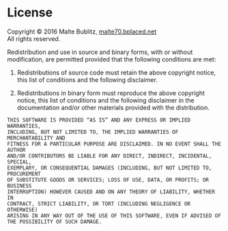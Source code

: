 # License

Copyright © 2016 Malte Bublitz, [malte70.bplaced.net](http://malte70.bplaced.net/)<br>
All rights reserved.

Redistribution and use in source and binary forms, with or without modification,
are permitted provided that the following conditions are met:

 1. Redistributions of source code must retain the above copyright notice, this
    list of conditions and the following disclaimer.

 2. Redistributions in binary form must reproduce the above copyright notice,
    this list of conditions and the following disclaimer in the documentation
    and/or other materials provided with the distribution.

<span />

    THIS SOFTWARE IS PROVIDED “AS IS” AND ANY EXPRESS OR IMPLIED WARRANTIES,
    INCLUDING, BUT NOT LIMITED TO, THE IMPLIED WARRANTIES OF MERCHANTABILITY AND
    FITNESS FOR A PARTICULAR PURPOSE ARE DISCLAIMED. IN NO EVENT SHALL THE AUTHOR
    AND/OR CONTRIBUTORS BE LIABLE FOR ANY DIRECT, INDIRECT, INCIDENTAL, SPECIAL,
    EXEMPLARY, OR CONSEQUENTIAL DAMAGES (INCLUDING, BUT NOT LIMITED TO, PROCUREMENT
    OF SUBSTITUTE GOODS OR SERVICES; LOSS OF USE, DATA, OR PROFITS; OR BUSINESS
    INTERRUPTION) HOWEVER CAUSED AND ON ANY THEORY OF LIABILITY, WHETHER IN
    CONTRACT, STRICT LIABILITY, OR TORT (INCLUDING NEGLIGENCE OR OTHERWISE)
    ARISING IN ANY WAY OUT OF THE USE OF THIS SOFTWARE, EVEN IF ADVISED OF
    THE POSSIBILITY OF SUCH DAMAGE.
